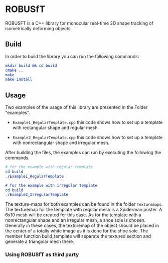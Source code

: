 # ROBUSfT

ROBUSFT is a C++ library for monocular real-time 3D shape tracking of isometrically deforming objects. 



## Build

In order to build the library you can run the following commands:

```cmake
mkdir build && cd build
cmake ..
make
make install
```
## Usage

Two examples of the usage of this library are presented in the Folder "examples". 

* `Example1_RegularTemplate.cpp` this code shows how to set up a template with rectangular shape and regular mesh.

* `Example2_RegularTemplate.cpp` this code shows how to set up a template with nonrectangular shape and irregular mesh.

After building the files, the examples can run by executing the following the commands.

```cmake
# for the example with regular template
cd build
./Example1_RegularTemplate

# for the example with irregular template
cd build
./Example2_IrregularTemplate
```

The texture-maps for both examples can be found in the folder `Texturemaps`. The texturemap for the template with regular mesh is a Spiderman poster. A 6x10 mesh will be created for this case. 
As for the template with a nonrectangular shape and an irregular mesh, a shoe sole is chosen. Generally in these cases, the texturemap of the object should be placed in the center of a totally white image as it is done for the shoe sole. The member function build_template will separate the textured section and generate a triangular mesh there.


### Using ROBUSfT as third party
